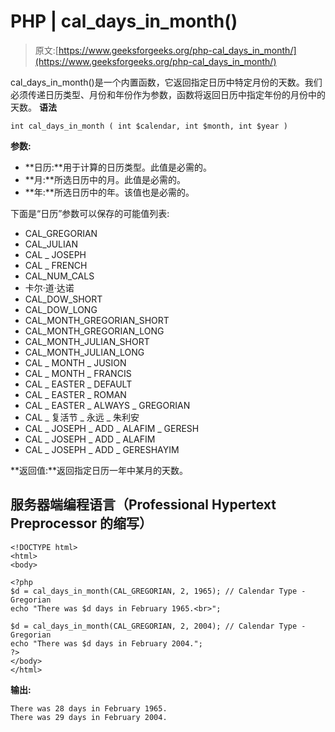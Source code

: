 # PHP | cal_days_in_month()

> 原文:[https://www.geeksforgeeks.org/php-cal_days_in_month/](https://www.geeksforgeeks.org/php-cal_days_in_month/)

cal_days_in_month()是一个内置函数，它返回指定日历中特定月份的天数。我们必须传递日历类型、月份和年份作为参数，函数将返回日历中指定年份的月份中的天数。
**语法**

```
int cal_days_in_month ( int $calendar, int $month, int $year )
```

**参数:**

*   **日历:**用于计算的日历类型。此值是必需的。
*   **月:**所选日历中的月。此值是必需的。
*   **年:**所选日历中的年。该值也是必需的。

下面是“日历”参数可以保存的可能值列表:

*   CAL_GREGORIAN
*   CAL_JULIAN
*   CAL _ JOSEPH
*   CAL _ FRENCH
*   CAL_NUM_CALS
*   卡尔·道·达诺
*   CAL_DOW_SHORT
*   CAL_DOW_LONG
*   CAL_MONTH_GREGORIAN_SHORT
*   CAL_MONTH_GREGORIAN_LONG
*   CAL_MONTH_JULIAN_SHORT
*   CAL_MONTH_JULIAN_LONG
*   CAL _ MONTH _ JUSION
*   CAL _ MONTH _ FRANCIS
*   CAL _ EASTER _ DEFAULT
*   CAL _ EASTER _ ROMAN
*   CAL _ EASTER _ ALWAYS _ GREGORIAN
*   CAL _ 复活节 _ 永远 _ 朱利安
*   CAL _ JOSEPH _ ADD _ ALAFIM _ GERESH
*   CAL _ JOSEPH _ ADD _ ALAFIM
*   CAL _ JOSEPH _ ADD _ GERESHAYIM

**返回值:**返回指定日历一年中某月的天数。

## 服务器端编程语言（Professional Hypertext Preprocessor 的缩写）

```
<!DOCTYPE html>
<html>
<body>

<?php
$d = cal_days_in_month(CAL_GREGORIAN, 2, 1965); // Calendar Type - Gregorian
echo "There was $d days in February 1965.<br>";

$d = cal_days_in_month(CAL_GREGORIAN, 2, 2004); // Calendar Type - Gregorian
echo "There was $d days in February 2004.";
?>
</body>
</html>
```

**输出:**

```
There was 28 days in February 1965.
There was 29 days in February 2004.
```